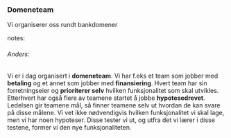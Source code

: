 ### Domeneteam

Vi organiserer oss rundt bankdomener


notes:
###### Anders:
Vi er i dag organisert i **domeneteam**. Vi har f.eks et team som jobber med **betaling** og et annet som jobber med **finansiering**. Hvert team har sin forretningseier og **prioriterer selv** hvilken funksjonalitet som skal utvikles. Etterhvert har også flere av teamene startet å jobbe **hypotesedrevet**. Ledelsen gir teamene mål, så finner teamene selv ut hvordan de kan svare på disse målene. Vi vet ikke nødvendigvis hvilken funksjonalitet vi skal lage, men vi har noen hypoteser. Disse tester vi ut, og utfra det vi lærer i disse testene, former vi den nye funksjonaliteten. 

